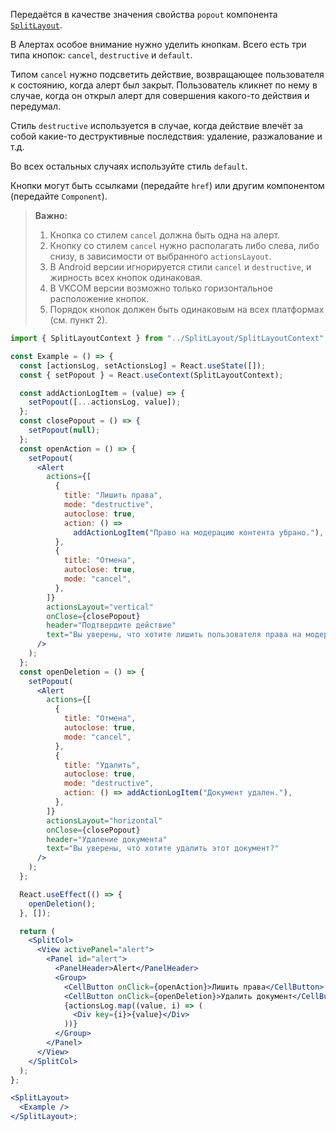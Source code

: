 Передаётся в качестве значения свойства `popout` компонента [`SplitLayout`](#/SplitLayout).

В Алертах особое внимание нужно уделить кнопкам. Всего есть три типа кнопок:
`cancel`, `destructive` и `default`.

Типом `cancel` нужно подсветить действие, возвращающее пользователя к
состоянию, когда алерт был закрыт. Пользователь кликнет по нему в случае, когда он открыл алерт для
совершения какого-то действия и передумал.

Стиль `destructive` используется в случае, когда действие влечёт за собой какие-то деструктивные последствия:
удаление, разжалование и т.д.

Во всех остальных случаях используйте стиль `default`.

Кнопки могут быть ссылками (передайте `href`) или другим компонентом (передайте `Component`).

> **Важно:**
>
> 1. Кнопка со стилем `cancel` должна быть одна на алерт.
> 2. Кнопку со стилем `cancel` нужно располагать либо слева, либо снизу, в зависимости от выбранного `actionsLayout`.
> 3. В Android версии игнорируется стили `cancel` и `destructive`, и жирность всех кнопок одинаковая.
> 4. В VKCOM версии возможно только горизонтальное расположение кнопок.
> 5. Порядок кнопок должен быть одинаковым на всех платформах (см. пункт 2).

```jsx { "props": { "layout": false, "adaptivity": true } }
import { SplitLayoutContext } from "../SplitLayout/SplitLayoutContext";

const Example = () => {
  const [actionsLog, setActionsLog] = React.useState([]);
  const { setPopout } = React.useContext(SplitLayoutContext);

  const addActionLogItem = (value) => {
    setPopout([...actionsLog, value]);
  };
  const closePopout = () => {
    setPopout(null);
  };
  const openAction = () => {
    setPopout(
      <Alert
        actions={[
          {
            title: "Лишить права",
            mode: "destructive",
            autoclose: true,
            action: () =>
              addActionLogItem("Право на модерацию контента убрано."),
          },
          {
            title: "Отмена",
            autoclose: true,
            mode: "cancel",
          },
        ]}
        actionsLayout="vertical"
        onClose={closePopout}
        header="Подтвердите действие"
        text="Вы уверены, что хотите лишить пользователя права на модерацию контента?"
      />
    );
  };
  const openDeletion = () => {
    setPopout(
      <Alert
        actions={[
          {
            title: "Отмена",
            autoclose: true,
            mode: "cancel",
          },
          {
            title: "Удалить",
            autoclose: true,
            mode: "destructive",
            action: () => addActionLogItem("Документ удален."),
          },
        ]}
        actionsLayout="horizontal"
        onClose={closePopout}
        header="Удаление документа"
        text="Вы уверены, что хотите удалить этот документ?"
      />
    );
  };

  React.useEffect(() => {
    openDeletion();
  }, []);

  return (
    <SplitCol>
      <View activePanel="alert">
        <Panel id="alert">
          <PanelHeader>Alert</PanelHeader>
          <Group>
            <CellButton onClick={openAction}>Лишить права</CellButton>
            <CellButton onClick={openDeletion}>Удалить документ</CellButton>
            {actionsLog.map((value, i) => (
              <Div key={i}>{value}</Div>
            ))}
          </Group>
        </Panel>
      </View>
    </SplitCol>
  );
};

<SplitLayout>
  <Example />
</SplitLayout>;
```
